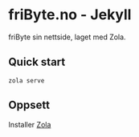 # friByte.no - Jekyll

friByte sin nettside, laget med Zola.

## Quick start

```
zola serve
```

## Oppsett

Installer [Zola](https://getzola.org)

